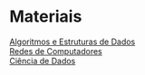 # Materiais

[Algoritmos e Estruturas de Dados](/AED)  
[Redes de Computadores](/RC)  
[Ciência de Dados](/CD)  



